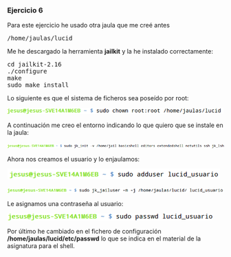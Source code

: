 ### Ejercicio 6

Para este ejercicio he usado otra jaula que me creé antes
<pre>
/home/jaulas/lucid
</pre>

Me he descargado la herramienta **jailkit** y la he instalado correctamente:
<pre>
cd jailkit-2.16
./configure
make
sudo make install
</pre>

Lo siguiente es que el sistema de ficheros sea poseído por root:

![imagen18](https://github.com/jmanday/Imagenes/blob/master/imagen18.png?raw=true)

A continuación me creo el entorno indicando lo que quiero que se instale en la jaula:

![imagen19](https://github.com/jmanday/Imagenes/blob/master/imagen19.png?raw=true)

Ahora nos creamos el usuario y lo enjaulamos:

![imagen20](https://github.com/jmanday/Imagenes/blob/master/imagen20.png?raw=true)

![imagen21](https://github.com/jmanday/Imagenes/blob/master/imagen21.png?raw=true)

Le asignamos una contraseña al usuario:

![imagen22](https://github.com/jmanday/Imagenes/blob/master/imagen22.png?raw=true)

Por último he cambiado en el fichero de configuración **/home/jaulas/lucid/etc/passwd** lo que se indica en el material de la asignatura para el shell.

